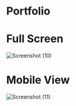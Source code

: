 # Portfolio 


# Full Screen
![Screenshot (10)](https://user-images.githubusercontent.com/36152918/231552786-dee47f37-cfe7-4f09-a7ba-553c68a47f28.png)


# Mobile View

![Screenshot (11)](https://user-images.githubusercontent.com/36152918/231553130-53fd278c-df26-4a3b-8d9e-875e99202d01.png)
